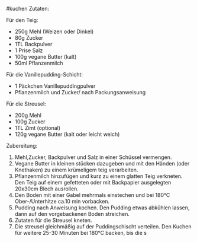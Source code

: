 #kuchen
Zutaten:

Für den Teig:
- 250g Mehl (Weizen oder Dinkel)
- 80g Zucker
- 1TL Backpulver
- 1 Prise Salz
- 100g vegane Butter (kalt)
- 50ml Pflanzenmilch

Für die Vanillepudding-Schicht:
- 1 Päckchen Vanillepuddingpulver
- Pflanzenmilch und Zucker/ nach Packungsanweisung

Für die Streusel:
- 200g Mehl
- 100g Zucker
- 1TL Zimt (optional)
- 120g vegane Butter (kalt oder leicht weich)

Zubereitung:
1. Mehl,Zucker, Backpulver und Salz in einer Schüssel vermengen.
2. Vegane Butter in kleinen stücken dazugeben und mit den Händen (oder Knethaken) zu einem krümeligem teig verarbeiten.
3. Pflanzenmilch hinzufügen und kurz zu einem glatten Teig verkneten. Den Teig auf einem gefetteten oder mit Backpapier ausgelegten 20x30cm Blech ausrollen.
4. Den Boden mit einer Gabel mehrmals einstechen und bei 180°C Ober-/Unterhitze ca.10 min vorbacken.
5. Pudding nach Anweisung kochen. Den Pudding etwas abkühlen lassen, dann auf den vorgebackenen Boden streichen.
6. Zutaten für die Streusel kneten.
7. Die streusel gleichmäßig auf der Puddingschischt verteilen. Den Kuchen für weitere 25-30 Minuten bei 180°C backen, bis die s